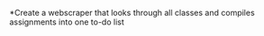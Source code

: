 

*Create a webscraper that looks through all classes and compiles assignments into one to-do list

